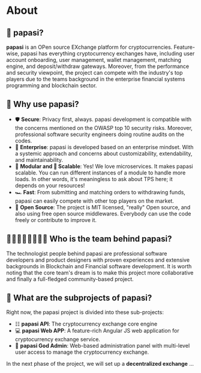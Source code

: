 # About
## 🧐 papasi?
**papasi** is an OPen source EXchange platform for cryptocurrencies. Feature-wise, papasi has everything cryptocurrency exchanges have, including user account onboarding, user management, wallet management, matching engine, and deposit/withdraw gateways. Moreover, from the performance and security viewpoint, the project can compete with the industry's top players due to the teams background in the enterprise financial systems programming and blockchain sector.

## 🤔 Why use papasi?
- 🛡️ **Secure**: Privacy first, always. papasi development is compatible with the concerns mentioned on the OWASP top 10 security risks. Moreover, professional software security engineers doing routine audits on the codes.
- 🏦 **Enterprise**: papasi is developed based on an enterprise mindset. With a systemic approach and concerns about customizability, extendability, and maintainability.
- 🧩 **Modular and 🚀 Scalable**: Yes! We love microservices. It makes papasi scalable. You can run different instances of a module to handle more loads. In other words, it's meaningless to ask about TPS here; it depends on your resources!
- 🏎️ **Fast**: From submitting and matching orders to withdrawing funds, papasi can easily compete with other top players on the market.
- 🔣 **Open Source**: The project is MIT licensed, "really" Open source, and also using free open source middlewares. Everybody can use the code freely or contribute to improve it.

## 👨‍💻👨🏽‍💻👩🏻‍💻 Who is the team behind papasi?

The technologist people behind papasi are professional software developers and product designers with proven experiences and extensive backgrounds in Blockchain and Financial software development.
It is worth noting that the core team's dream is to make this project more collaborative and finally a full-fledged community-based project.

## 🧱 What are the subprojects of papasi?

Right now, the papasi project is divided into these sub-projects:
- ☷ **papasi API**: The cryptocurrency exchange core engine
- 💻 **papasi Web APP**: A feature-rich Angular JS web application for cryptocurrency exchange service.
- 🔱 **papasi God Admin**: Web-based administration panel with multi-level user access to manage the cryptocurrency exchange.

In the next phase of the project, we will set up a **decentralized exchange** ...
